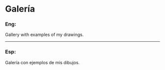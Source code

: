 # Galería

### Eng:
Gallery with examples of my drawings.
___
### Esp:
Galería con ejemplos de mis dibujos.
